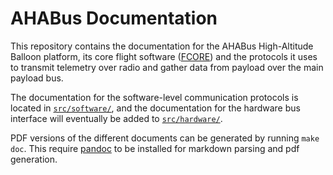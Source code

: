 # AHABus Documentation

This repository contains the documentation for the AHABus High-Altitude Balloon
platform, its core flight software ([FCORE][1]) and the protocols it uses to
transmit telemetry over radio and gather data from payload over the main payload
bus.

The documentation for the software-level communication protocols is located in
[`src/software/`][2], and the documentation for the hardware bus interface will
eventually be added to [`src/hardware/`][3].

PDF versions of the different documents can be generated by running `make doc`.
This require [pandoc][4] to be installed for markdown parsing and pdf
generation.

 [1]: https://github.com/ahabus/fcore
 [2]: src/software/
 [3]: src/hardware/
 [4]: http://pandoc.org
